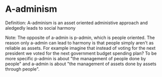 # A-adminism

Definition: A-adminism is an asset oriented administive approach and aledgedly leads to social harmony

Note: The opposite of a-admin is p-admin, which is people oriented. The reason only a-admin can lead to harmony is that people simply aren't as reliable as assets. For example imagine that instead of voting for the next president we voted for the next government budget spending plan? To be more specific p-admin is about "the management of people done by people" and a-admin is about "the management of assets done by assets through people".
